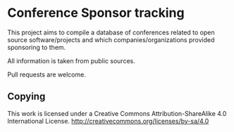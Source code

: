 # Conference Sponsor tracking

This project aims to compile a database of conferences related to open
source software/projects and which companies/organizations provided
sponsoring to them.

All information is taken from public sources.

Pull requests are welcome.

## Copying

This work is licensed under a
Creative Commons Attribution-ShareAlike 4.0 International License.
<http://creativecommons.org/licenses/by-sa/4.0>
